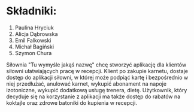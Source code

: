 # Składniki:
1. Paulina Hryciuk
2. Alicja Dąbrowska
3. Emil Falkowski
4. Michał Bagiński
5. Szymon Chura

Siłownia
"Tu wymyśle jakąś nazwę" chcę stworzyć aplikację dla klientów siłowni ułatwiających pracę w recepcji.
Klient po zakupie karnetu, dostaje dostęp do aplikacji siłowni, w której może podpiąć kartę i bezpośrednio w niej
przedłużać, anulować karnet, wykupić abonament na napoje izotoniczne, wykupić dodatkową usługę trenera, dietę.
Użytkownik, który decyduje się na korzystanie z aplikacji ma także dostęp do rabatów na koktajle oraz zdrowe batoniki
do kupienia w recepcji.
